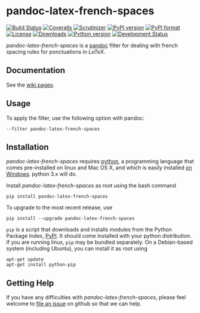 # pandoc-latex-french-spaces

[![Build Status](https://img.shields.io/travis/chdemko/pandoc-latex-french-spaces/master.svg)](https://travis-ci.org/chdemko/pandoc-latex-french-spaces/branches)
[![Coveralls](https://img.shields.io/coveralls/github/chdemko/pandoc-latex-french-spaces/master.svg)](https://coveralls.io/github/chdemko/pandoc-latex-french-spaces?branch=master)
[![Scrutinizer](https://img.shields.io/scrutinizer/g/chdemko/pandoc-latex-french-spaces.svg)](https://scrutinizer-ci.com/g/chdemko/pandoc-latex-french-spaces/)
[![PyPI version](https://img.shields.io/pypi/v/pandoc-latex-french-spaces.svg)](https://pypi.org/project/pandoc-latex-french-spaces/)
[![PyPI format](https://img.shields.io/pypi/format/pandoc-latex-french-spaces.svg)](https://pypi.org/project/pandoc-latex-french-spaces/)
[![License](https://img.shields.io/pypi/l/pandoc-latex-french-spaces.svg)](https://raw.githubusercontent.com/chdemko/pandoc-latex-french-spaces/master/LICENSE)
[![Downloads](https://img.shields.io/pypi/dm/pandoc-latex-french-spaces.svg)](https://pypi.org/project/pandoc-latex-french-spaces/)
[![Python version](https://img.shields.io/pypi/pyversions/pandoc-latex-french-spaces.svg)](https://pypi.org/project/pandoc-latex-french-spaces/)
[![Development Status](https://img.shields.io/pypi/status/pandoc-latex-french-spaces.svg)](https://pypi.org/project/pandoc-latex-french-spaces/)

*pandoc-latex-french-spaces* is a [pandoc] filter for dealing with french spacing rules for ponctuations in *LaTeX*.

[pandoc]: http://pandoc.org/

Documentation
-------------

See the [wiki pages](https://github.com/chdemko/pandoc-latex-french-spaces/wiki).

Usage
-----

To apply the filter, use the following option with pandoc:

    --filter pandoc-latex-french-spaces

Installation
------------

*pandoc-latex-french-spaces* requires [python], a programming language that comes pre-installed on linux and Mac OS X, and which is easily installed [on Windows]. python 3.x will do.

Install *pandoc-latex-french-spaces* as root using the bash command

    pip install pandoc-latex-french-spaces

To upgrade to the most recent release, use

    pip install --upgrade pandoc-latex-french-spaces

`pip` is a script that downloads and installs modules from the Python Package Index, [PyPI].  It should come installed with your python distribution. If you are running linux, `pip` may be bundled separately. On a Debian-based system (including Ubuntu), you can install it as root using

    apt-get update
    apt-get install python-pip

[python]: https://www.python.org
[on Windows]: https://www.python.org/downloads/windows
[PyPI]: https://pypi.org


Getting Help
------------

If you have any difficulties with *pandoc-latex-french-spaces*, please feel welcome to [file an issue] on github so that we can help.

[file an issue]: https://github.com/chdemko/pandoc-latex-french-spaces/issues

